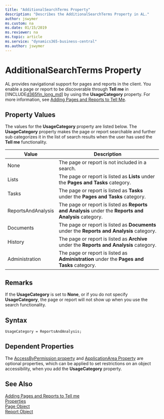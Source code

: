 ```yaml
---
title: "AdditionalSearchTerms Property"
description: "Describes the AdditionalSearchTerms Property in AL."
author: jswymer
ms.custom: na
ms.date: 01/15/2019
ms.reviewer: na
ms.topic: article
ms.service: "dynamics365-business-central"
ms.author: jswymer
---
```


# AdditionalSearchTerms Property

AL provides navigational support for pages and reports in the client. You enable a page or report to be discoverable through **Tell me** in [!INCLUDE[d365fin_long_md](../includes/d365fin_long_md.md)] by using the **UsageCategory** property. For more information, see [Adding Pages and Reports to Tell Me](../devenv-al-menusuite-functionality.md).

## Property Values
The values for the **UsageCategory** property are listed below. The **UsageCategory** property makes the page or report searchable and further sub categorizes it in the list of search results when the user has used the **Tell me** functionality.

|Value           |Description                                  |
|----------------|---------------------------------------------|
|None            |The page or report is not included in a search.|
|Lists           |The page or report is listed as **Lists** under the **Pages and Tasks** category.|
|Tasks           |The page or report is listed as **Tasks** under the **Pages and Tasks** category.|
|ReportsAndAnalysis |The page or report is listed as **Reports and Analysis** under the **Reports and Analysis** category.|
|Documents       |The page or report is listed as **Documents** under the **Reports and Analysis** category.|
|History         |The page or report is listed as **Archive** under the **Reports and Analysis** category.|
|Administration  |The page or report is listed as **Administration** under the **Pages and Tasks** category.|

## Remarks
If the **UsageCategory** is set to **None**, or if you do not specify **UsageCategory**, the page or report will not show up when you use the search functionality. 

## Syntax

```
UsageCategory = ReportsAndAnalysis;  
```

## Dependent Properties
The [AccessByPermission property](devenv-accessbypermission-property.md) and [ApplicationArea Property](devenv-applicationarea-property.md) are optional properties, which can be applied to set restrictions on an object accessibility, when you add the **UsageCategory** property. 

## See Also
[Adding Pages and Reports to Tell me](../devenv-al-menusuite-functionality.md)  
[Properties](devenv-properties.md)   
[Page Object](../devenv-page-object.md)  
[Report Object](../devenv-report-object.md)  
